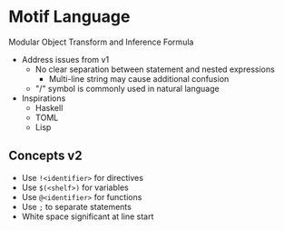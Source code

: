 # Motif Language

Modular Object Transform and Inference Formula

- Address issues from v1
  - No clear separation between statement and nested expressions
    - Multi-line string may cause additional confusion
  - "/" symbol is commonly used in natural language
- Inspirations
  - Haskell
  - TOML
  - Lisp

## Concepts v2

- Use `!<identifier>` for directives
- Use `$(<shelf>)` for variables
- Use `@<identifier>` for functions
- Use `;` to separate statements
- White space significant at line start
